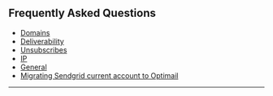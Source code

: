 ## Frequently Asked Questions
<a id="faq"></a>
   - [Domains](https://github.com/optimove-tech/Optimail/tree/Roni-Optimail/Frequently%20Asked%20Questions/Domains)
   - [Deliverability](https://github.com/optimove-tech/Optimail/tree/Roni-Optimail/Frequently%20Asked%20Questions/Deliverability)
   - [Unsubscribes](https://github.com/optimove-tech/Optimail/tree/Roni-Optimail/Frequently%20Asked%20Questions/Unsubscribes)
   - [IP](https://github.com/optimove-tech/Optimail/tree/Roni-Optimail/Frequently%20Asked%20Questions/IP)
   - [General](https://github.com/optimove-tech/Optimail/tree/Roni-Optimail/Frequently%20Asked%20Questions/General)
   - [Migrating Sendgrid current account to Optimail](https://github.com/optimove-tech/Optimail/tree/Roni-Optimail/Frequently%20Asked%20Questions/Migrating%20Sendgrid%20current%20account%20to%20Optimail)
<HR>
